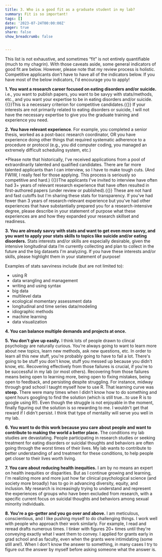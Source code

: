 ```yaml
---
title: 3. Who is a good fit as a graduate student in my lab?
summary: Fit is so important!
tags: []
date: '2023-07-24T00:00:00Z'
pager: true
share: false
show_breadcrumb: false


---
```

This list is not exhaustive, and sometimes “fit” is not entirely quantifiable (much to my chagrin). With those caveats aside, some general indicators of good fit are below. However, please note that my review process is holistic. Competitive applicants don't have to have all of the indicators below. If you have most of the below indicators, I'd encourage you to apply!

**1.  You want a research career focused on eating disorders and/or suicide.** i.e., you want to publish papers, you want to be savyy with stats/methods, etc., and you want your expertise to be in eating disorders and/or suicide. {{<hl>}}This is a necessary criterion for competitive candidates.{{<hl>}} If your interests are not primarily related to eating disorders or suicide, I will not have the necessary expertise to give you the graduate training and experience you need.

**2.  You have relevant experience**. For example, you completed a senior thesis, worked as a post-bacc research coordinator, OR you have experience doing other things that required systematic adherence to a procedure or protocol (e.g., you did computer coding, you managed an extremely difficult scheduling system, etc.)

*Please note that historically, I've received applications from a pool of extraordinarily talented and qualified candidates. There are far more talented applicants than I can interview, so I have to make tough cuts. (And FWIW, I really feel for those applying. This process is seriously so competitive and hard.) {{<hl>}}The applicants I've invited to interview have often had 3+ years of relevant research experience that have often resulted in first-authored papers (under review or published).{{<hl>}} These are not hard and fast cutoffs but I'm sharing these stats for transparency. If you've had fewer than 3 years of research-relevant experience but you've had other experiences that have substantially prepared you for a research-intensive degree, please describe in your statement of purpose what these experiences are and how they expanded your research skillset and readiness.

**3.  You are already savvy with stats and want to get even more savvy, and you want to apply your stats skills to topics like suicide and/or eating disorders.** Stats interests and/or skills are especially desirable, given the intensive longitudinal data I’m currently collecting and plan to collect in the future and the big datasets I'm analyzing. If you have these interests and/or skills, please highlight them in your statement of purpose!

Examples of stats savviness include (but are not limited to):
- using R
- data wrangling and management
- writing and using syntax
- big data
- multilevel data
- ecological momentary assessment data
- longitudinal and time series data/modeling
- idiographic methods
- machine learning
- data visualization

**4.  You can balance multiple demands and projects at once.**

**5. You don't give up easily.** I think lots of people drawn to clincal psychology are naturally curious. You're always going to want to learn more about new topics, learn new methods, ask new questions, etc. In order to learn all this new stuff, you're probably going to have to fail a lot. There's going to be stuff you don't know, stuff you messed up because you didn't know, etc. Recovering effectively from those failures is crucial, if you're to be successful in my lab (or most others). Recovering from those failures means being open to learning more, being open to fixing mistakes, being open to feedback, and persisting despite  struggling. For instance, midway through grad school I taught myself how to use R. That learning curve was **steep.** There were many times when I didn't know how to do something and spent hours googling to find the solution (which is still true...to use R is to google using R!). Even though the struggle is not enjoyable in the moment, finally figuring out the solution is so rewarding to me. I wouldn't get that reward if I didn't persist. I think that type of mentality will serve you well in my lab.

**6.  You want to do this work because you care about people and want to contribute to making the world a better place.** The conditions my lab studies are devastating. People participating in research studies or seeking treatment for eating disorders or suicidal thoughts and behaviors are often going through the worst times of their lives. My lab wants to contribute to better understanding of and treatment for these conditions, to help people get closer to their lives worth living. 

**7.  You care about reducing health inequities.** I am by no means an expert on health inequities or disparities. But as I continue growing and learning, I'm realizing more and more just how far clinical psychological science (and society more broadly) has to go in advancing diversity, equity, and inclusion. My research is increasingly trying to understand and represent the experiences of groups who have been excluded from research, with a specific current focus on suicidal thoughts and behaviors among sexual minority individuals.

**8. You're a go-getter and you go over and above.** I am meticulous, conscientious, and I like pushing myself to do challenging things. I work well with people who approach their work similarly. For example, I read and reread drafts numerous times. I tinker with figures 20+ times until they're conveying exactly what I want them to convey. I applied for grants early in grad school and as faculty, even when the grants were intimidating (some still are!). When I don't know the answer to something, in many cases I try to figure out the answer by myself before asking someone what the answer is. 